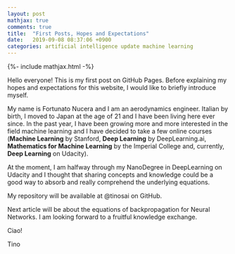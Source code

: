 ```yaml
---
layout: post
mathjax: true
comments: true
title:  "First Posts, Hopes and Expectations"
date:   2019-09-08 08:37:06 +0900
categories: artificial intelligence update machine learning
---
```

{%- include mathjax.html -%}

Hello everyone! This is my first post on GitHub Pages.
Before explaining my hopes and expectations for this website, I would like to briefly introduce myself.

My name is Fortunato Nucera and I am an aerodynamics engineer. Italian by birth, I moved to Japan at the age of 21 and I have been living here ever since.
In the past year, I have been growing more and more interested in the field machine learning and I have decided to take a few online courses (**Machine Learning** by Stanford, **Deep Learning** by DeepLearning.ai, **Mathematics for Machine Learning** by the Imperial College and, currently, **Deep Learning** on Udacity).

At the moment, I am halfway through my NanoDegree in DeepLearning on Udacity and I thought that sharing concepts and knowledge could be a good way to absorb and really comprehend the underlying equations.

My repository will be available at @tinosai on GitHub.

Next article will be about the equations of backpropagation for Neural Networks.
I am looking forward to a fruitful knowledge exchange.

Ciao!

Tino
